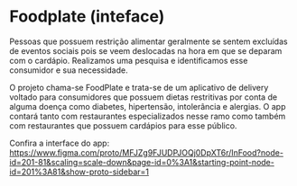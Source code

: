 # Foodplate (inteface)
Pessoas que possuem restrição alimentar geralmente se sentem excluídas de eventos sociais pois se veem deslocadas na hora em que se deparam com o cardápio. Realizamos uma pesquisa e identificamos esse consumidor e sua necessidade.

O projeto chama-se FoodPlate e trata-se de um aplicativo de delivery voltado para consumidores que possuem dietas restritivas por conta de alguma doença como diabetes, hipertensão, intolerância e alergias. O app contará tanto com restaurantes especializados nesse ramo como também com restaurantes que possuem cardápios para esse público.

Confira a interface do app: https://www.figma.com/proto/MFJZg9FJUDPJOQj0DpXT6r/InFood?node-id=201-81&scaling=scale-down&page-id=0%3A1&starting-point-node-id=201%3A81&show-proto-sidebar=1
